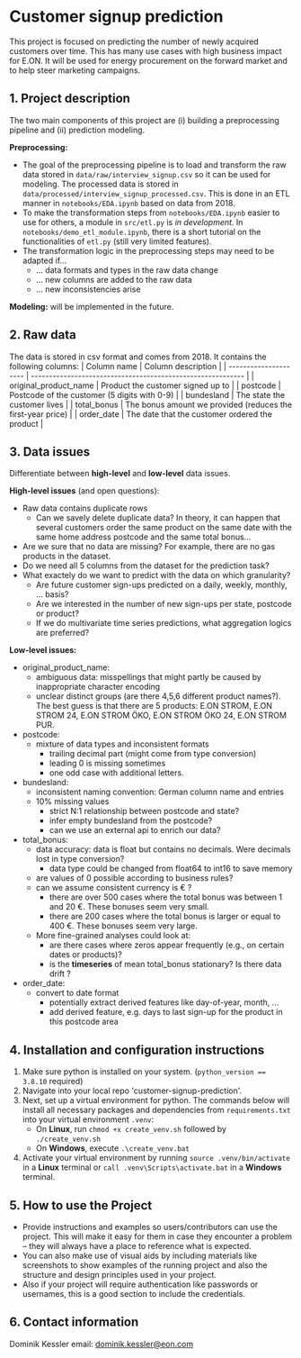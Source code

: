 # Customer signup prediction
This project is focused on predicting the number of newly acquired customers over time. This has many use cases with high business impact for E.ON. It will be used for energy procurement on the forward market and to help steer marketing campaigns. 


## 1. Project description
The two main components of this project are (i) building a preprocessing pipeline and (ii) prediction modeling. 

**Preprocessing:**
- The goal of the preprocessing pipeline is to load and transform the raw data stored in ```data/raw/interview_signup.csv``` so it can be used for modeling. The processed data is stored in ```data/processed/interview_signup_processed.csv```. This is done in an ETL manner in ```notebooks/EDA.ipynb``` based on data from 2018.
- To make the transformation steps from ```notebooks/EDA.ipynb``` easier to use for others, a module in ```src/etl.py``` is *in development*. In ```notebooks/demo_etl_module.ipynb```, there is a short tutorial on the functionalities of ```etl.py``` (still very limited features).
- The transformation logic in the preprocessing steps may need to be adapted if...
    - ... data formats and types in the raw data change
    - ... new columns are added to the raw data
    - ... new inconsistencies arise 

**Modeling:** will be implemented in the future.

## 2. Raw data
The data is stored in csv format and comes from 2018. It contains the following columns:
| Column name           | Column description                                          |
| --------------------- | ----------------------------------------------------------- | 
| original_product_name | Product the customer signed up to                           |
| postcode              | Postcode of the customer (5 digits with 0-9)                |
| bundesland            | The state the customer lives                                |
| total_bonus           | The bonus amount we provided (reduces the first-year price) |
| order_date            | The date that the customer ordered the product              |

## 3. Data issues
Differentiate between **high-level** and **low-level** data issues.

**High-level issues** (and open questions):
- Raw data contains duplicate rows
    - Can we savely delete duplicate data? In theory, it can happen that several customers order the same product on the same date with the same home address postcode and the same total bonus...
- Are we sure that no data are missing? For example, there are no gas products in the dataset.
- Do we need all 5 columns from the dataset for the prediction task?
- What exactely do we want to predict with the data on which granularity?
    - Are future customer sign-ups predicted on a daily, weekly, monthly, ... basis? 
    - Are we interested in the number of new sign-ups per state, postcode or product? 
    - If we do multivariate time series predictions, what aggregation logics are preferred?

**Low-level issues:**
- original_product_name: 
    - ambiguous data: misspellings that might partly be caused by inappropriate character encoding
    - unclear distinct groups (are there 4,5,6 different product names?). The best guess is that there are 5 products: E.ON STROM, E.ON STROM 24, E.ON STROM ÖKO, E.ON STROM ÖKO 24, E.ON STROM PUR.
- postcode:
    - mixture of data types and inconsistent formats
        - trailing decimal part (might come from type conversion)
        - leading 0 is missing sometimes
        - one odd case with additional letters.
- bundesland: 
    - inconsistent naming convention: German column name and entries
    - 10% missing values
        - strict N:1 relationship between postcode and state?
        - infer empty bundesland from the postcode?
        - can we use an external api to enrich our data?
- total_bonus: 
    - data accuracy: data is float but contains no decimals. Were decimals lost in type conversion?
        - data type could be changed from float64 to int16 to save memory
    - are values of 0 possible according to business rules? 
    - can we assume consistent currency is € ?
        - there are over 500 cases where the total bonus was between 1 and 20 €. These bonuses seem very small.
        - there are 200 cases where the total bonus is larger or equal to 400 €. These bonuses seem very large.
    - More fine-grained analyses could look at:
        - are there cases where zeros appear frequently (e.g., on certain dates or products)?
        - is the **timeseries** of mean total_bonus stationary? Is there data drift ?
- order_date: 
    - convert to date format
        - potentially extract derived features like day-of-year, month, ...
        - add derived feature, e.g. days to last sign-up for the product in this postcode area 

## 4. Installation and configuration instructions 
1. Make sure python is installed on your system. (```python_version == 3.8.10``` required)
2. Navigate into your local repo 'customer-signup-prediction'. 
3. Next, set up a virtual environment for python. The commands below will install all necessary packages and dependencies from ```requirements.txt``` into your virtual environment ```.venv```:
    - On **Linux**, run ```chmod +x create_venv.sh``` followed by ```./create_venv.sh``` 
    - On **Windows**, execute ```.\create_venv.bat```
4. Activate your virtual environment by running ```source .venv/bin/activate``` in a **Linux** terminal or ```call .venv\Scripts\activate.bat``` in a **Windows** terminal.

## 5. How to use the Project 
- Provide instructions and examples so users/contributors can use the project. This will make it easy for them in case they encounter a problem – they will always have a place to reference what is expected.
- You can also make use of visual aids by including materials like screenshots to show examples of the running project and also the structure and design principles used in your project.
- Also if your project will require authentication like passwords or usernames, this is a good section to include the credentials.

## 6. Contact information
Dominik Kessler
email: dominik.kessler@eon.com
